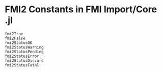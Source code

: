 # FMI2 Constants in FMI Import/Core .jl 

```@docs
fmi2True
fmi2False
fmi2StatusOK
fmi2StatusWarning
fmi2StatusPending
fmi2StatusError
fmi2StatusDiscard
fmi2StatusFatal
```